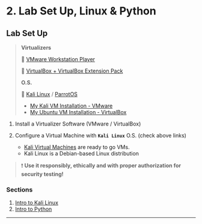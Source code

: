 # 2. Lab Set Up, Linux & Python

## Lab Set Up

> **Virtualizers**
>
> 🔗 [VMware Workstation Player](https://www.vmware.com/products/workstation-player/workstation-player-evaluation.html)
>
> 🔗 [VirtualBox + VirtualBox Extension Pack](https://www.virtualbox.org/wiki/Downloads)
>
> **O.S.**
>
> 🔗 [Kali Linux](https://www.kali.org/) / [ParrotOS](https://www.parrotsec.org/)
>
> - [My Kali VM Installation - VMware](https://blog.syselement.com/home/operating-systems/linux/distros/kali-vm)
> - [My Ubuntu VM Installation - VirtualBox](https://blog.syselement.com/tcm/courses/linux-101/1-linux-distributions/installing-linux)

1. Install a Virtualizer Software (VMware / VirtualBox)

2. Configure a Virtual Machine with **`Kali Linux`** O.S. (check above links)

   - [Kali Virtual Machines](https://www.kali.org/get-kali/#kali-virtual-machines) are ready to go VMs.
   - Kali Linux is a Debian-based Linux distribution

> ❗ **Use it responsibly, ethically and with proper authorization for security testing!**
>

### Sections

1. [Intro to Kali Linux](kali-linux.md)
2. [Intro to Python](python.md)

------

